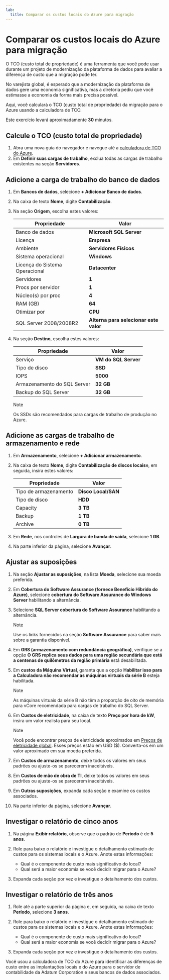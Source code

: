 ```yaml
---
lab:
  title: Comparar os custos locais do Azure para migração
---
```


# Comparar os custos locais do Azure para migração

O TCO (custo total de propriedade) é uma ferramenta que você pode usar durante um projeto de modernização da plataforma de dados para avaliar a diferença de custo que a migração pode ter.

No varejista global, é esperado que a modernização da plataforma de dados gere uma economia significativa, mas a diretoria pediu que você estimasse a economia da forma mais precisa possível.

Aqui, você calculará o TCO (custo total de propriedade) da migração para o Azure usando a calculadora de TCO.

Este exercício levará aproximadamente **30** minutos.

## Calcule o TCO (custo total de propriedade)

1. Abra uma nova guia do navegador e navegue até a [calculadora de TCO do Azure](https://azure.microsoft.com/pricing/tco/calculator/).
1. Em **Definir suas cargas de trabalho**, exclua todas as cargas de trabalho existentes na seção **Servidores**.

## Adicione a carga de trabalho do banco de dados

1. Em **Bancos de dados**, selecione **+ Adicionar Banco de dados**.
1. Na caixa de texto **Nome**, digite **Contabilização**.
1. Na seção **Origem**, escolha estes valores:

    | Propriedade | Valor |
    | --- | --- |
    | Banco de dados | **Microsoft SQL Server** |
    | Licença | **Empresa** |
    | Ambiente | **Servidores Físicos** |
    | Sistema operacional | **Windows** |
    | Licença do Sistema Operacional | **Datacenter** |
    | Servidores | **1** |
    | Procs por servidor | **1** |
    | Núcleo(s) por proc | **4** |
    | RAM (GB) | **64** |
    | Otimizar por | **CPU** |
    | SQL Server 2008/2008R2 | **Alterna para selecionar este valor** |

1. Na seção **Destino**, escolha estes valores:

    | Propriedade | Valor |
    | --- | --- |
    | Serviço | **VM do SQL Server** |
    | Tipo de disco | **SSD** |
    | IOPS | **5000** |
    | Armazenamento do SQL Server | **32 GB** |
    | Backup do SQL Server | **32 GB** |

    > [!NOTE]
    > Os SSDs são recomendados para cargas de trabalho de produção no Azure.

## Adicione as cargas de trabalho de armazenamento e rede

1. Em **Armazenamento**, selecione **+ Adicionar armazenamento**.
1. Na caixa de texto **Nome**, digite **Contabilização de discos locais**e, em seguida, insira estes valores:

    | Propriedade | Valor |
    | --- | --- |
    | Tipo de armazenamento | **Disco Local/SAN** |
    | Tipo de disco | **HDD** |
    | Capacity | **3 TB** |
    | Backup | **1 TB** |
    | Archive | **0 TB** |

1. Em **Rede**, nos controles de **Largura de banda de saída**, selecione **1 GB**.
1. Na parte inferior da página, selecione **Avançar**.

## Ajustar as suposições

1. Na seção **Ajustar as suposições**, na lista **Moeda**, selecione sua moeda preferida.
1. Em **Cobertura do Software Assurance (fornece Benefício Híbrido do Azure)**, selecione **cobertura do Software Assurance do Windows Server** habilitando a alternância.
1. Selecione **SQL Server cobertura do Software Assurance** habilitando a alternância.

    > [!NOTE]
    > Use os links fornecidos na seção **Software Assurance** para saber mais sobre a garantia disponível. 

1. Em **GRS (armazenamento com redundância geográfica)**, verifique se a opção **O GRS replica seus dados para uma região secundária que está a centenas de quilômetros da região primária** está desabilitada.
1. Em **custos da Máquina Virtual**, garanta que a opção **Habilitar isso para a Calculadora não recomendar as máquinas virtuais da série B** esteja habilitada.

    > [!NOTE]
    > As máquinas virtuais da série B não têm a proporção de oito de memória para vCore recomendada para cargas de trabalho do SQL Server.

1. Em **Custos de eletricidade**, na caixa de texto **Preço por hora de kW**, insira um valor realista para seu local.

    > [!NOTE]
    > Você pode encontrar preços de eletricidade aproximados em [Preços de eletricidade global](https://www.statista.com/statistics/263492/electricity-prices-in-selected-countries/). Esses preços estão em USD ($). Converta-os em um valor aproximado em sua moeda preferida.

1. Em **Custos de armazenamento**, deixe todos os valores em seus padrões ou ajuste-os se parecerem inaceitáveis.
1. Em **Custos de mão de obra de TI**, deixe todos os valores em seus padrões ou ajuste-os se parecerem inaceitáveis.
1. Em **Outras suposições**, expanda cada seção e examine os custos associados.
1. Na parte inferior da página, selecione **Avançar**.

## Investigar o relatório de cinco anos

1. Na página **Exibir relatório**, observe que o padrão de **Período** é de **5 anos**.
1. Role para baixo o relatório e investigue o detalhamento estimado de custos para os sistemas locais e o Azure. Anote estas informações:

    - Qual é o componente de custo mais significativo do local?
    - Qual será a maior economia se você decidir migrar para o Azure?

1. Expanda cada seção por vez e investigue o detalhamento dos custos.

## Investigar o relatório de três anos

1. Role até a parte superior da página e, em seguida, na caixa de texto **Período**, selecione **3 anos**.
1. Role para baixo o relatório e investigue o detalhamento estimado de custos para os sistemas locais e o Azure. Anote estas informações:

    - Qual é o componente de custo mais significativo do local?
    - Qual será a maior economia se você decidir migrar para o Azure?

1. Expanda cada seção por vez e investigue o detalhamento dos custos.

Você usou a calculadora de TCO do Azure para identificar as diferenças de custo entre as implantações locais e do Azure para o servidor de contabilidade da Adatum Corporation e seus bancos de dados associados.
